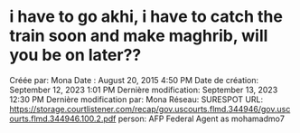 # i have to go akhi, i have to catch the train soon and make maghrib, will you be on later??

Créée par: Mona
Date : August 20, 2015 4:50 PM
Date de création: September 12, 2023 1:01 PM
Dernière modification: September 13, 2023 12:30 PM
Dernière modification par: Mona
Réseau: SURESPOT
URL: https://storage.courtlistener.com/recap/gov.uscourts.flmd.344946/gov.uscourts.flmd.344946.100.2.pdf
person: AFP Federal Agent as mohamadmo7